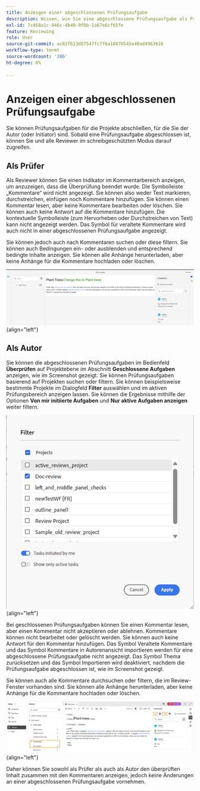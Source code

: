```yaml
---
title: Anzeigen einer abgeschlossenen Prüfungsaufgabe
description: Wissen, wie Sie eine abgeschlossene Prüfungsaufgabe als Prüfer oder Autor in AEM Guides anzeigen können.
exl-id: 7c468a1c-046c-4b40-9f0b-1a67e6cf65fe
feature: Reviewing
role: User
source-git-commit: ac83f613d87547fc7f6a18070545e40ad4963616
workflow-type: tm+mt
source-wordcount: '386'
ht-degree: 0%

---
```


# Anzeigen einer abgeschlossenen Prüfungsaufgabe

Sie können Prüfungsaufgaben für die Projekte abschließen, für die Sie der Autor (oder Initiator) sind. Sobald eine Prüfungsaufgabe abgeschlossen ist, können Sie und alle Reviewer im schreibgeschützten Modus darauf zugreifen.

## Als Prüfer

Als Reviewer können Sie einen Indikator im Kommentarbereich anzeigen, um anzuzeigen, dass die Überprüfung beendet wurde. Die Symbolleiste „Kommentare“ wird nicht angezeigt. Sie können also weder Text markieren, durchstreichen, einfügen noch Kommentare hinzufügen. Sie können einen Kommentar lesen, aber keine Kommentare bearbeiten oder löschen. Sie können auch keine Antwort auf die Kommentare hinzufügen. Die kontextuelle Symbolleiste (zum Hervorheben oder Durchstreichen von Text) kann nicht angezeigt werden. Das Symbol für veraltete Kommentare wird auch nicht in einer abgeschlossenen Prüfungsaufgabe angezeigt.

Sie können jedoch auch nach Kommentaren suchen oder diese filtern. Sie können auch Bedingungen ein- oder ausblenden und entsprechend bedingte Inhalte anzeigen. Sie können alle Anhänge herunterladen, aber keine Anhänge für die Kommentare hochladen oder löschen.

![](images/complete-task-reviewer-new.png){align="left"}


## Als Autor

Sie können die abgeschlossenen Prüfungsaufgaben im Bedienfeld **Überprüfen** auf Projektebene im Abschnitt **Geschlossene Aufgaben** anzeigen, wie im Screenshot gezeigt. Sie können Prüfungsaufgaben basierend auf Projekten suchen oder filtern. Sie können beispielsweise bestimmte Projekte im Dialogfeld **Filter** auswählen und im aktiven Prüfungsbereich anzeigen lassen. Sie können die Ergebnisse mithilfe der Optionen **Von mir initiierte Aufgaben** und **Nur aktive Aufgaben anzeigen** weiter filtern.

![](images/review-filters-new.png){align="left"}

Bei geschlossenen Prüfungsaufgaben können Sie einen Kommentar lesen, aber einen Kommentar nicht akzeptieren oder ablehnen. Kommentare können nicht bearbeitet oder gelöscht werden. Sie können auch keine Antwort für den Kommentar hinzufügen. Das Symbol Veraltete Kommentare und das Symbol Kommentare in Autorenansicht importieren werden für eine abgeschlossene Prüfungsaufgabe nicht angezeigt. Das Symbol Thema zurücksetzen und das Symbol Importieren wird deaktiviert, nachdem die Prüfungsaufgabe abgeschlossen ist, wie im Screenshot gezeigt.

Sie können auch alle Kommentare durchsuchen oder filtern, die im Review-Fenster vorhanden sind. Sie können alle Anhänge herunterladen, aber keine Anhänge für die Kommentare hochladen oder löschen.

![](images/completed-task-author-new.png){align="left"}

Daher können Sie sowohl als Prüfer als auch als Autor den überprüften Inhalt zusammen mit den Kommentaren anzeigen, jedoch keine Änderungen an einer abgeschlossenen Prüfungsaufgabe vornehmen.
